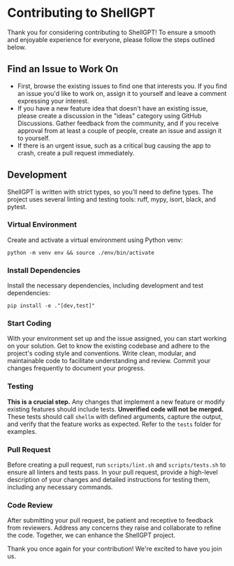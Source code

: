 # Contributing to ShellGPT
Thank you for considering contributing to ShellGPT! To ensure a smooth and enjoyable experience for everyone, please follow the steps outlined below.

## Find an Issue to Work On
- First, browse the existing issues to find one that interests you. If you find an issue you'd like to work on, assign it to yourself and leave a comment expressing your interest.
- If you have a new feature idea that doesn't have an existing issue, please create a discussion in the "ideas" category using GitHub Discussions. Gather feedback from the community, and if you receive approval from at least a couple of people, create an issue and assign it to yourself.
- If there is an urgent issue, such as a critical bug causing the app to crash, create a pull request immediately.

## Development
ShellGPT is written with strict types, so you'll need to define types. The project uses several linting and testing tools: ruff, mypy, isort, black, and pytest.

### Virtual Environment
Create and activate a virtual environment using Python venv:

```shell
python -m venv env && source ./env/bin/activate
```

### Install Dependencies
Install the necessary dependencies, including development and test dependencies:

```shell
pip install -e ."[dev,test]"
```

### Start Coding
With your environment set up and the issue assigned, you can start working on your solution. Get to know the existing codebase and adhere to the project's coding style and conventions. Write clean, modular, and maintainable code to facilitate understanding and review. Commit your changes frequently to document your progress.

### Testing
**This is a crucial step.** Any changes that implement a new feature or modify existing features should include tests. **Unverified code will not be merged.** These tests should call `shellm` with defined arguments, capture the output, and verify that the feature works as expected. Refer to the `tests` folder for examples.

### Pull Request
Before creating a pull request, run `scripts/lint.sh` and `scripts/tests.sh` to ensure all linters and tests pass. In your pull request, provide a high-level description of your changes and detailed instructions for testing them, including any necessary commands.

### Code Review
After submitting your pull request, be patient and receptive to feedback from reviewers. Address any concerns they raise and collaborate to refine the code. Together, we can enhance the ShellGPT project.

Thank you once again for your contribution! We're excited to have you join us.